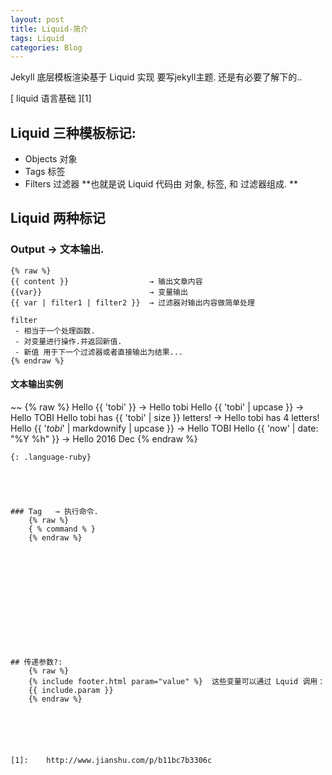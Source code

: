 ```yaml
---
layout: post
title: Liquid-简介
tags: Liquid
categories: Blog
---
```


Jekyll 底层模板渲染基于 Liquid 实现
要写jekyll主题. 还是有必要了解下的..

[ liquid 语言基础 ][1]



## Liquid 三种模板标记:
- Objects 对象
- Tags    标签
- Filters 过滤器 
**也就是说 Liquid 代码由 对象, 标签, 和 过滤器组成. **




## Liquid 两种标记

### Output → 文本输出.
	{% raw %}
	{{ content }}                  → 输出文章内容
	{{var}}                        → 变量输出 
	{{ var | filter1 | filter2 }}  → 过滤器对输出内容做简单处理
	
	filter
	 - 相当于一个处理函数.
	 - 对变量进行操作.并返回新值.
	 - 新值 用于下一个过滤器或者直接输出为结果...
	{% endraw %}

#### 文本输出实例
~~
{% raw %}
Hello {{ 'tobi' }}                           → Hello tobi 
Hello {{ 'tobi' | upcase }}                  → Hello TOBI 
Hello tobi has {{ 'tobi' | size }} letters!  → Hello tobi has 4 letters! 
Hello {{ '*tobi*' | markdownify | upcase }}  → Hello TOBI
Hello {{ 'now' | date: "%Y %h" }}            → Hello 2016 Dec
{% endraw %}
~~~
{: .language-ruby}





### Tag   → 执行命令.       
	{% raw %}
	{ % command % }
	{% endraw %}













## 传递参数?:
	{% raw %}
	{% include footer.html param="value" %}  这些变量可以通过 Lquid 调用：
	{{ include.param }}
	{% endraw %}






[1]:	http://www.jianshu.com/p/b11bc7b3306c